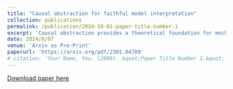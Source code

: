 ```yaml
---
title: "Causal abstraction for faithful model interpretation"
collection: publications
permalink: /publication/2024-10-01-paper-title-number-1
excerpt: 'Causal abstraction provides a theoretical foundation for mechanistic interpretability, the field con- cerned with providing intelligible algorithms that are faithful simplifications of the known, but opaque low-level details of black box AI models. Our contributions are (1) generalizing the theory of causal abstraction from mechanism replacement (i.e., hard and soft interventions) to arbitrary mechanism transformation (i.e., functionals from old mechanisms to new mechanisms), (2) provid- ing a flexible, yet precise formalization for the core concepts of modular features, polysemantic neurons, and graded faithfulness, and (3) unifying a variety of mechanistic interpretability method- ologies in the common language of causal abstraction, namely activation and path patching, causal mediation analysis, causal scrubbing, causal tracing, circuit analysis, concept erasure, sparse au- toencoders, differential binary masking, distributed alignment search, and activation steering.'
date: 2024/8/07
venue: 'Arxiv as Pre-Print'
paperurl: 'https://arxiv.org/pdf/2301.04709'
# citation: 'Your Name, You. (2009). &quot;Paper Title Number 1.&quot; <i>Journal 1</i>. 1(1).'
---
```

<!-- This paper is about the number 1. The number 2 is left for future work. -->

[Download paper here](https://arxiv.org/pdf/2301.04709)

<!-- Recommended citation: Your Name, You. (2009). "Paper Title Number 1." <i>Journal 1</i>. 1(1). -->
